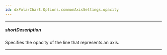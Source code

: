 ```yaml
---
id: dxPolarChart.Options.commonAxisSettings.opacity
---
```

---
##### shortDescription
Specifies the opacity of the line that represents an axis.

---
